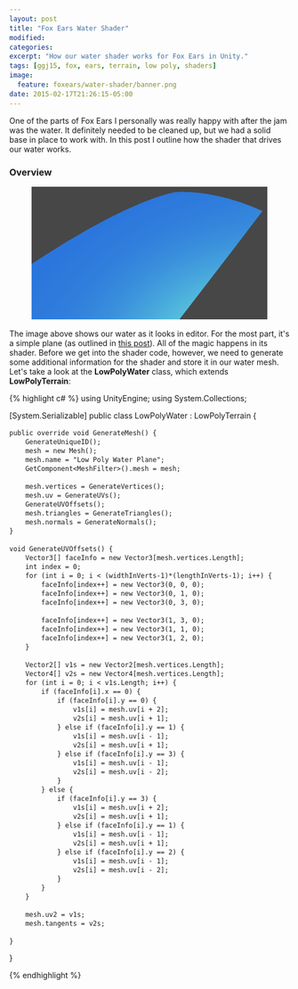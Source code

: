 ```yaml
---
layout: post
title: "Fox Ears Water Shader"
modified:
categories: 
excerpt: "How our water shader works for Fox Ears in Unity."
tags: [ggj15, fox, ears, terrain, low poly, shaders]
image:
  feature: foxears/water-shader/banner.png
date: 2015-02-17T21:26:15-05:00
---
```


One of the parts of Fox Ears I personally was really happy with after the jam was the water. It definitely needed to be cleaned up, but we had a solid base in place to work with. In this post I outline how the shader that drives our water works.

### Overview

<figure>
	<a href="../images/foxears/water-shader/flat-water.png"><img src="../images/foxears/water-shader/flat-water.png"></a>
</figure>

The image above shows our water as it looks in editor. For the most part, it's a simple plane (as outlined in <a href="../terrain-generation-in-fox-ears/">this post</a>). All of the magic happens in its shader. Before we get into the shader code, however, we need to generate some additional information for the shader and store it in our water mesh. Let's take a look at the **LowPolyWater** class, which extends **LowPolyTerrain**:

{% highlight c# %}
using UnityEngine;
using System.Collections;

[System.Serializable]
public class LowPolyWater : LowPolyTerrain {

	public override void GenerateMesh() {
		GenerateUniqueID();
		mesh = new Mesh();
		mesh.name = "Low Poly Water Plane";
		GetComponent<MeshFilter>().mesh = mesh;

		mesh.vertices = GenerateVertices();
		mesh.uv = GenerateUVs();
		GenerateUVOffsets();
		mesh.triangles = GenerateTriangles();
		mesh.normals = GenerateNormals();
	}

	void GenerateUVOffsets() {
		Vector3[] faceInfo = new Vector3[mesh.vertices.Length];
		int index = 0;
		for (int i = 0; i < (widthInVerts-1)*(lengthInVerts-1); i++) {
			faceInfo[index++] = new Vector3(0, 0, 0);
			faceInfo[index++] = new Vector3(0, 1, 0);
			faceInfo[index++] = new Vector3(0, 3, 0);

			faceInfo[index++] = new Vector3(1, 3, 0);
			faceInfo[index++] = new Vector3(1, 1, 0);
			faceInfo[index++] = new Vector3(1, 2, 0);
		}

		Vector2[] v1s = new Vector2[mesh.vertices.Length];
		Vector4[] v2s = new Vector4[mesh.vertices.Length];
		for (int i = 0; i < v1s.Length; i++) {
			if (faceInfo[i].x == 0) {
				if (faceInfo[i].y == 0) {
					v1s[i] = mesh.uv[i + 2];
					v2s[i] = mesh.uv[i + 1];
				} else if (faceInfo[i].y == 1) {
					v1s[i] = mesh.uv[i - 1];
					v2s[i] = mesh.uv[i + 1];
				} else if (faceInfo[i].y == 3) {
					v1s[i] = mesh.uv[i - 1];
					v2s[i] = mesh.uv[i - 2];
				}
			} else {
				if (faceInfo[i].y == 3) {
					v1s[i] = mesh.uv[i + 2];
					v2s[i] = mesh.uv[i + 1];
				} else if (faceInfo[i].y == 1) {
					v1s[i] = mesh.uv[i - 1];
					v2s[i] = mesh.uv[i + 1];
				} else if (faceInfo[i].y == 2) {
					v1s[i] = mesh.uv[i - 1];
					v2s[i] = mesh.uv[i - 2];
				}
			}
		}

		mesh.uv2 = v1s;
		mesh.tangents = v2s;

	}
}

{% endhighlight %}